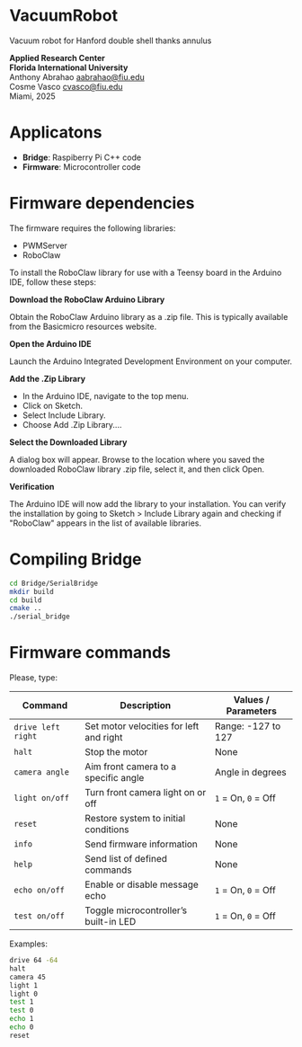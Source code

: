 # VacuumRobot

Vacuum robot for Hanford double shell thanks annulus

**Applied Research Center**  
**Florida International University**  
Anthony Abrahao <aabrahao@fiu.edu>  
Cosme Vasco <cvasco@fiu.edu>  
Miami, 2025   

# Applicatons

- **Bridge**: Raspiberry Pi C++ code
- **Firmware**: Microcontroller code

# Firmware dependencies

The firmware requires the following libraries:

- PWMServer
- RoboClaw

To install the RoboClaw library for use with a Teensy board in the Arduino IDE, follow these steps:

**Download the RoboClaw Arduino Library**

Obtain the RoboClaw Arduino library as a .zip file. This is typically available from the Basicmicro resources website.

**Open the Arduino IDE**

Launch the Arduino Integrated Development Environment on your computer.

**Add the .Zip Library**

- In the Arduino IDE, navigate to the top menu.
- Click on Sketch.
- Select Include Library.
- Choose Add .Zip Library....

**Select the Downloaded Library**

A dialog box will appear. Browse to the location where you saved the downloaded RoboClaw library .zip file, select it, and then click Open.

**Verification**

The Arduino IDE will now add the library to your installation. You can verify the installation by going to Sketch > Include Library again and checking if "RoboClaw" appears in the list of available libraries.

# Compiling Bridge

```bash
cd Bridge/SerialBridge
mkdir build
cd build
cmake ..
./serial_bridge
```

# Firmware commands

Please, type: 

| **Command**       | **Description**                                                | **Values / Parameters**      |
|-------------------|----------------------------------------------------------------|-------------------------------|
| `drive left right`| Set motor velocities for left and right                        | Range: -127 to 127            |
| `halt`            | Stop the motor                                                 | None                          |
| `camera angle`    | Aim front camera to a specific angle                           | Angle in degrees              |
| `light on/off`    | Turn front camera light on or off                              | `1` = On, `0` = Off           |
| `reset`           | Restore system to initial conditions                           | None                          |
| `info`            | Send firmware information                                      | None                          |
| `help`            | Send list of defined commands                                  | None                          |
| `echo on/off`     | Enable or disable message echo                                 | `1` = On, `0` = Off           |
| `test on/off`     | Toggle microcontroller’s built-in LED                          | `1` = On, `0` = Off           |


Examples:

```bash
drive 64 -64
halt
camera 45
light 1
light 0
test 1
test 0
echo 1
echo 0
reset
```
